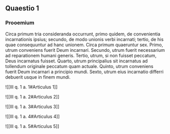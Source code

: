 ## Quaestio 1

### Prooemium

Circa primum tria consideranda occurrunt, primo quidem, de convenientia incarnationis ipsius; secundo, de modo unionis verbi incarnati; tertio, de his quae consequuntur ad hanc unionem. Circa primum quaeruntur sex. Primo, utrum conveniens fuerit Deum incarnari. Secundo, utrum fuerit necessarium ad reparationem humani generis. Tertio, utrum, si non fuisset peccatum, Deus incarnatus fuisset. Quarto, utrum principalius sit incarnatus ad tollendum originale peccatum quam actuale. Quinto, utrum conveniens fuerit Deum incarnari a principio mundi. Sexto, utrum eius incarnatio differri debuerit usque in finem mundi.

![[III q. 1 a. 1#Articulus 1]]

![[III q. 1 a. 2#Articulus 2]]

![[III q. 1 a. 3#Articulus 3]]

![[III q. 1 a. 4#Articulus 4]]

![[III q. 1 a. 5#Articulus 5]]

